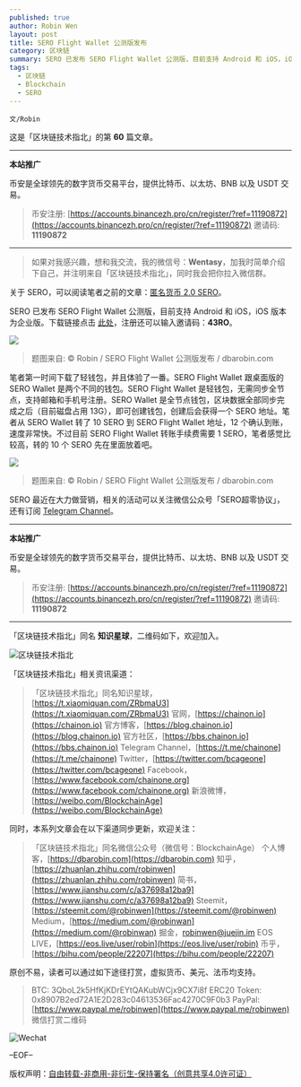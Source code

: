 ```yaml
---
published: true
author: Robin Wen
layout: post
title: SERO Flight Wallet 公测版发布
category: 区块链
summary: SERO 已发布 SERO Flight Wallet 公测版，目前支持 Android 和 iOS，iOS 版本为企业版。下载链接点击此处，注册还可以输入邀请码：43RO。笔者第一时间下载了轻钱包，并且体验了一番。SERO Flight Wallet 跟桌面版的 SERO Wallet 是两个不同的钱包。SERO 最近在大力做营销，相关的活动可以关注微信公众号「SERO超零协议」，还有订阅 Telegram Channel。
tags:
  - 区块链
  - Blockchain
  - SERO
---
```


`文/Robin`

这是「区块链技术指北」的第 **60** 篇文章。

***

**本站推广**

币安是全球领先的数字货币交易平台，提供比特币、以太坊、BNB 以及 USDT 交易。

> 币安注册: [https://accounts.binancezh.pro/cn/register/?ref=11190872](https://accounts.binancezh.pro/cn/register/?ref=11190872)
> 邀请码: **11190872**

***

> 如果对我感兴趣，想和我交流，我的微信号：**Wentasy**，加我时简单介绍下自己，并注明来自「区块链技术指北」，同时我会把你拉入微信群。

关于 SERO，可以阅读笔者之前的文章：[匿名货币 2.0 SERO](https://dbarobin.com/2019/01/20/sero-cash)。

SERO 已发布 SERO Flight Wallet 公测版，目前支持 Android 和 iOS，iOS 版本为企业版。下载链接点击 [此处](https://qg25.cn/uiTUP3)，注册还可以输入邀请码：**43RO**。

![](https://cdn.dbarobin.com/obkaV8t.png)

> 题图来自: © Robin / SERO Flight Wallet 公测版发布 / dbarobin.com

笔者第一时间下载了轻钱包，并且体验了一番。SERO Flight Wallet 跟桌面版的 SERO Wallet 是两个不同的钱包。SERO Flight Wallet 是轻钱包，无需同步全节点，支持邮箱和手机号注册。SERO Wallet 是全节点钱包，区块数据全部同步完成之后（目前磁盘占用 13G），即可创建钱包，创建后会获得一个 SERO 地址。笔者从 SERO Wallet 转了 10 SERO 到 SERO Flight Wallet 地址，12 个确认到账，速度非常快。不过目前 SERO Flight Wallet 转账手续费需要 1 SERO，笔者感觉比较高，转的 10 个 SERO 先在里面放着吧。

![](https://cdn.dbarobin.com/ZethSf8.png)

> 题图来自: © Robin / SERO Flight Wallet 公测版发布 / dbarobin.com

SERO 最近在大力做营销，相关的活动可以关注微信公众号「SERO超零协议」，还有订阅 [Telegram Channel](https://t.me/SEROannouncements)。

***

**本站推广**

币安是全球领先的数字货币交易平台，提供比特币、以太坊、BNB 以及 USDT 交易。

> 币安注册: [https://accounts.binancezh.pro/cn/register/?ref=11190872](https://accounts.binancezh.pro/cn/register/?ref=11190872)
> 邀请码: **11190872**

***

「区块链技术指北」同名 **知识星球**，二维码如下，欢迎加入。

![区块链技术指北](https://cdn.dbarobin.com/3YzonTR.png)

「区块链技术指北」相关资讯渠道：

> 「区块链技术指北」同名知识星球，[https://t.xiaomiquan.com/ZRbmaU3](https://t.xiaomiquan.com/ZRbmaU3)
> 官网，[https://chainon.io](https://chainon.io)
> 官方博客，[https://blog.chainon.io](https://blog.chainon.io)
> 官方社区，[https://bbs.chainon.io](https://bbs.chainon.io)
> Telegram Channel，[https://t.me/chainone](https://t.me/chainone)
> Twitter，[https://twitter.com/bcageone](https://twitter.com/bcageone)
> Facebook，[https://www.facebook.com/chainone.org](https://www.facebook.com/chainone.org)
> 新浪微博，[https://weibo.com/BlockchainAge](https://weibo.com/BlockchainAge)

同时，本系列文章会在以下渠道同步更新，欢迎关注：

> 「区块链技术指北」同名微信公众号（微信号：BlockchainAge）
> 个人博客，[https://dbarobin.com](https://dbarobin.com)
> 知乎，[https://zhuanlan.zhihu.com/robinwen](https://zhuanlan.zhihu.com/robinwen)
> 简书，[https://www.jianshu.com/c/a37698a12ba9](https://www.jianshu.com/c/a37698a12ba9)
> Steemit，[https://steemit.com/@robinwen](https://steemit.com/@robinwen)
> Medium，[https://medium.com/@robinwan](https://medium.com/@robinwan)
> 掘金，[robinwen@juejin.im](https://juejin.im/user/5673ccae60b2260ee435f89a/posts)
> EOS LIVE，[https://eos.live/user/robin](https://eos.live/user/robin)
> 币乎，[https://bihu.com/people/22207](https://bihu.com/people/22207)

原创不易，读者可以通过如下途径打赏，虚拟货币、美元、法币均支持。

> BTC: 3QboL2k5HfKjKDrEYtQAKubWCjx9CX7i8f
> ERC20 Token: 0x8907B2ed72A1E2D283c04613536Fac4270C9F0b3
> PayPal: [https://www.paypal.me/robinwen](https://www.paypal.me/robinwen)
> 微信打赏二维码

![Wechat](https://cdn.dbarobin.com/SzoNl5b.jpg)

–EOF–

版权声明：[自由转载-非商用-非衍生-保持署名（创意共享4.0许可证）](http://creativecommons.org/licenses/by-nc-nd/4.0/deed.zh)
